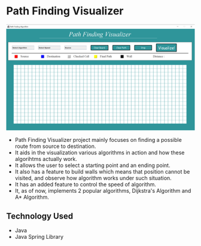 # Path Finding Visualizer

![Project](https://github.com/Chetna03/Path-Finding-Visualizer/blob/main/images/image.png)


* Path Finding Visualizer project mainly focuses on finding a possible route from source to destination. 
* It aids in the visualization various algorithms in action and how these algorihtms actually work.
* It allows the user to select a starting point and an ending point.
* It also has a feature to build walls which means that position cannot be visited, and observe how algorithm works under such situation.
* It has an added feature to control the speed of algorithm.
* It, as of now, implements 2 popular algorithms, Dijkstra's Algorithm and A* Algorithm.

## Technology Used

* Java
* Java Spring Library



